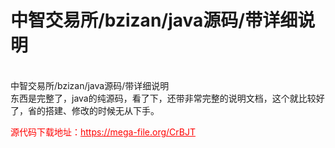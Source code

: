 # 中智交易所/bzizan/java源码/带详细说明

<br>中智交易所/bzizan/java源码/带详细说明<br>东西是完整了，java的纯源码，看了下，还带非常完整的说明文档，这个就比较好了，省的搭建、修改的时候无从下手。<br>


<p style="color: red;">源代码下载地址：<a href="https://mega-file.org/CrBJT" style="color: red;">https://mega-file.org/CrBJT</a></p>